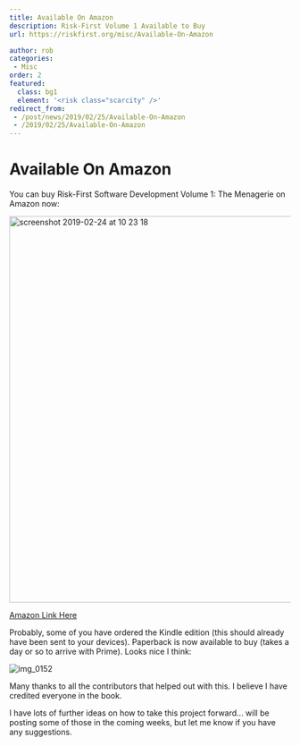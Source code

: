 ```yaml
---
title: Available On Amazon
description: Risk-First Volume 1 Available to Buy
url: https://riskfirst.org/misc/Available-On-Amazon

author: rob
categories:
 - Misc
order: 2
featured: 
  class: bg1
  element: '<risk class="scarcity" />'
redirect_from: 
 - /post/news/2019/02/25/Available-On-Amazon
 - /2019/02/25/Available-On-Amazon
---
```


# Available On Amazon

You can buy Risk-First Software Development Volume 1: The Menagerie on Amazon now:

<img width="691" alt="screenshot 2019-02-24 at 10 23 18" src="https://user-images.githubusercontent.com/568673/53344657-1ddda800-390b-11e9-969a-ca241a823067.png">

[Amazon Link Here](https://www.amazon.co.uk/Risk-First-Software-Development-1-Menagerie/dp/1717491855/ref=sr_1_1?ie=UTF8&qid=1551105246&sr=8-1&keywords=risk+first)

Probably, some of you have ordered the Kindle edition (this should already have been sent to your devices). Paperback is now available to buy (takes a day or so to arrive with Prime).  Looks nice I think:

![img_0152](https://user-images.githubusercontent.com/568673/53344755-5e3d2600-390b-11e9-8fef-cc420f956354.JPG)

Many thanks to all the contributors that helped out with this.  I believe I have credited everyone in the book.

I have lots of further ideas on how to take this project forward... will be posting some of those in the coming weeks, but let me know if you have any suggestions.  
